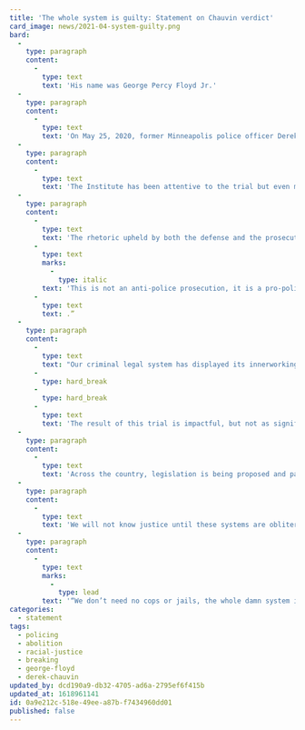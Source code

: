 ```yaml
---
title: 'The whole system is guilty: Statement on Chauvin verdict'
card_image: news/2021-04-system-guilty.png
bard:
  -
    type: paragraph
    content:
      -
        type: text
        text: 'His name was George Percy Floyd Jr.'
  -
    type: paragraph
    content:
      -
        type: text
        text: 'On May 25, 2020, former Minneapolis police officer Derek Chauvin became the next cop in a long legacy of killings, murders, and disregard for the lives of Black and Brown people when he murdered George Floyd.'
  -
    type: paragraph
    content:
      -
        type: text
        text: 'The Institute has been attentive to the trial but even more so to resistance efforts taking place and inspired by impacted communities in Minnesota. We have long understood that taking this killer cop to court would not offer true justice. This verdict still means that systems of policing and imprisonment will be generally unscrutinized by the courts, police departments, or government agencies.'
  -
    type: paragraph
    content:
      -
        type: text
        text: 'The rhetoric upheld by both the defense and the prosecution is that police are a necessary staple in our communities and a noble profession. The arguments made were not about the inherent violence of policing, but whether this individual officer was within or beyond what is deemed acceptable use of force per policing protocol. In fact, in the closing remarks the State said “'
      -
        type: text
        marks:
          -
            type: italic
        text: 'This is not an anti-police prosecution, it is a pro-police prosecution'
      -
        type: text
        text: .”
  -
    type: paragraph
    content:
      -
        type: text
        text: "Our criminal legal system has displayed its innerworkings, its mess, its inefficiency on a national scale throughout the trial proceedings. From the obscure jury selection tactics to the stigmatization of people who use drugs all the way to this final verdict—millions have watched and questioned the effectiveness of this process. We couldn’t even get through this trial without witnessing additional murders at the hands of police. Since the trial began, 64 people have been killed by police officers, including Daunte Wright in Brooklyn Center, Minnesota—impacting an already grieving community. We will also have to endure the limitations of these systems again in August during the trials of the other officers involved in George Floyd’s murder.\_"
      -
        type: hard_break
      -
        type: hard_break
      -
        type: text
        text: 'The result of this trial is impactful, but not as significant as the ongoing work being orchestrated by those who already know that policing and punishment do not offer us safety. An abolitionist future is made possible because we are already living in an abolitionist present. We don’t need empty promises proffered through legislation that only serve to beef up police power. We don’t need city streets painted over with proclamations of Black Lives Matter to pacify the public while protesters are getting brutalized on the same block.'
  -
    type: paragraph
    content:
      -
        type: text
        text: 'Across the country, legislation is being proposed and passed that restricts the lives of trans, nonbinary, and intersex people by restricting youth participation in sports, inhibiting access to affirming health care, and violating the bodily agency of trans, nonbinary, and intersex children. Codifying transphobia is deeply interconnected with systems of policing and imprisonment—we are targeted and criminalized for our difference, for our expression, for our existence. Gender justice is criminal justice is racial justice.'
  -
    type: paragraph
    content:
      -
        type: text
        text: 'We will not know justice until these systems are obliterated. We are grieving, we are hurting, but we are fighting. While the prosecution wasn’t condemning the institution of police, we are—and our work will continue to be principled and attuned to the vision of justice that refuses to let this manifestation of violence exist.'
  -
    type: paragraph
    content:
      -
        type: text
        marks:
          -
            type: lead
        text: '“We don’t need no cops or jails, the whole damn system is guilty as hell.”'
categories:
  - statement
tags:
  - policing
  - abolition
  - racial-justice
  - breaking
  - george-floyd
  - derek-chauvin
updated_by: dcd190a9-db32-4705-ad6a-2795ef6f415b
updated_at: 1618961141
id: 0a9e212c-518e-49ee-a87b-f7434960dd01
published: false
---
```

